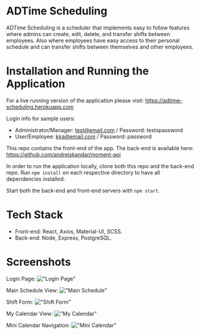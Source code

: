 # ADTime Scheduling

ADTime Scheduling is a scheduler that implements easy to follow features where admins can create, edit, delete, and transfer shifts between employees. Also where employees have easy access to their personal schedule and can transfer shifts between themselves and other employees. 

# Installation and Running the Application

For a live running version of the application please visit: https://adtime-scheduling.herokuapp.com

Login info for sample users:

- Administrator/Manager: test@email.com / Password: testspassword
- User/Employee: kira@email.com / Password: password

This repo contains the front-end of the app. The back-end is available here: https://github.com/andreiskandar/moment-api
 
In order to run the application locally, clone both this repo and the back-end repo. Run ```npm install``` on each respective directory to have all dependencies installed.  

Start both the back-end and front-end servers with ```npm start```. 

# Tech Stack

- Front-end: React, Axios, Material-UI, SCSS.
- Back-end: Node, Express, PostgreSQL. 

# Screenshots 

Login Page:
!["Login Page"](https://github.com/andreiskandar/moment/blob/60b8a84bac286d2eeff4b566d3b16f2864845062/public/images/screenshots/Login.png?raw=true)

Main Schedule View:
!["Main Schedule"](https://github.com/andreiskandar/moment/blob/60b8a84bac286d2eeff4b566d3b16f2864845062/public/images/screenshots/MainSchedule.png?raw=true)

Shift Form:
!["Shift Form"](https://github.com/andreiskandar/moment/blob/60b8a84bac286d2eeff4b566d3b16f2864845062/public/images/screenshots/ShiftForm.png?raw=true)

My Calendar View:
!["My Calendar"](https://github.com/andreiskandar/moment/blob/60b8a84bac286d2eeff4b566d3b16f2864845062/public/images/screenshots/MyCalendar.png?raw=true)

Mini Calendar Navigation:
!["Mini Calendar"](https://github.com/andreiskandar/moment/blob/60b8a84bac286d2eeff4b566d3b16f2864845062/public/images/screenshots/MiniCalendar.png?raw=true)




